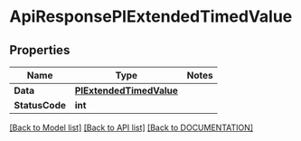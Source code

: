 # ApiResponsePIExtendedTimedValue

## Properties
Name | Type | Notes
------------ | ------------- | -------------
**Data** | **[**PIExtendedTimedValue**](../Model/PIExtendedTimedValue.md)**
**StatusCode** | **int**

[[Back to Model list]](../../DOCUMENTATION.md#documentation-for-models) [[Back to API list]](../../DOCUMENTATION.md#documentation-for-api-endpoints) [[Back to DOCUMENTATION]](../../DOCUMENTATION.md)
